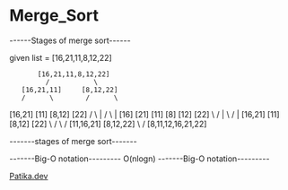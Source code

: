 # Merge_Sort
------Stages of merge sort------

given list = [16,21,11,8,12,22]

           [16,21,11,8,12,22]
             /           \
       [16,21,11]     [8,12,22]
       /      \        /      \
   [16,21]   [11]    [8,12]   [22]
   /     \     |      /   \     |
  [16]  [21]  [11]   [8] [12]  [22]
    \    /     |       \   /    |
    [16,21]    [11]    [8,12]  [22]
       \        /         \     /
       [11,16,21]        [8,12,22]
              \              /
           [8,11,12,16,21,22]
           
-------stages of merge sort-------

-------Big-O notation---------
O(nlogn)
-------Big-O notation---------

[Patika.dev](https://www.patika.dev/tr) 
